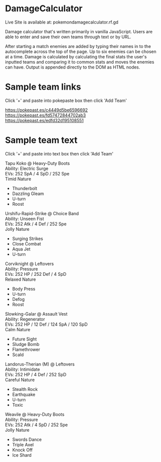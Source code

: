 # DamageCalculator
Live Site is available at: pokemondamagecalculator.rf.gd

Damage calculator that's written primarily in vanilla JavaScript.
Users are able to enter and save their own teams through text or by URL.

After starting a match enemies are added by typing their names in to the autocomplete across the top of the page.
Up to six enemies can be chosen at a time.
Damage is calculated by calculating the final stats the user's inputted teams and comparing it to common stats and moves the enemies can have.
Output is appended directly to the DOM as HTML nodes.

# Sample team links
Click '+' and paste into pokepaste box then click 'Add Team'

https://pokepast.es/c4449d5be6596692
<br />
https://pokepast.es/fd57472844702ab3
<br />
https://pokepast.es/edfd32d195108551


# Sample team text
Click '+' and paste into text box then click 'Add Team'

Tapu Koko @ Heavy-Duty Boots  
Ability: Electric Surge  
EVs: 252 SpA / 4 SpD / 252 Spe  
Timid Nature  
- Thunderbolt  
- Dazzling Gleam  
- U-turn  
- Roost  

Urshifu-Rapid-Strike @ Choice Band  
Ability: Unseen Fist  
EVs: 252 Atk / 4 Def / 252 Spe  
Jolly Nature  
- Surging Strikes  
- Close Combat  
- Aqua Jet  
- U-turn  

Corviknight @ Leftovers  
Ability: Pressure  
EVs: 252 HP / 252 Def / 4 SpD  
Relaxed Nature  
- Body Press  
- U-turn  
- Defog  
- Roost  

Slowking-Galar @ Assault Vest  
Ability: Regenerator  
EVs: 252 HP / 12 Def / 124 SpA / 120 SpD  
Calm Nature  
- Future Sight  
- Sludge Bomb  
- Flamethrower  
- Scald  

Landorus-Therian (M) @ Leftovers  
Ability: Intimidate  
EVs: 252 HP / 4 Def / 252 SpD  
Careful Nature  
- Stealth Rock  
- Earthquake  
- U-turn  
- Toxic  

Weavile @ Heavy-Duty Boots  
Ability: Pressure  
EVs: 252 Atk / 4 SpD / 252 Spe  
Jolly Nature  
- Swords Dance  
- Triple Axel  
- Knock Off  
- Ice Shard  
